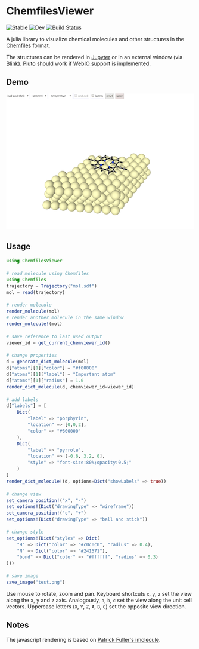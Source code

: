 # ChemfilesViewer

[![Stable](https://img.shields.io/badge/docs-stable-blue.svg)](https://alexriss.github.io/ChemfilesViewer.jl/stable)
[![Dev](https://img.shields.io/badge/docs-dev-blue.svg)](https://alexriss.github.io/ChemfilesViewer.jl/dev)
[![Build Status](https://github.com/alexriss/ChemfilesViewer.jl/workflows/CI/badge.svg)](https://github.com/alexriss/ChemfilesViewer.jl/actions)


A julia library to visualize chemical molecules and other structures in the [Chemfiles](https://github.com/chemfiles/Chemfiles.jl) format.

The structures can be rendered in [Jupyter](https://jupyter.org/) or in an external window (via [Blink](https://github.com/JuliaGizmos/Blink.jl)). [Pluto](https://github.com/fonsp/Pluto.jl) should work if [WebIO support](https://github.com/fonsp/Pluto.jl/pull/991) is implemented.

## Demo

![demo](screenshot.gif)

## Usage

```julia
using ChemfilesViewer

# read molecule using Chemfiles
using Chemfiles
trajectory = Trajectory("mol.sdf")
mol = read(trajectory)

# render molecule
render_molecule(mol)
# render another molecule in the same window
render_molecule!(mol)

# save reference to last used output
viewer_id = get_current_chemviewer_id()
    
# change properties
d = generate_dict_molecule(mol)
d["atoms"][1]["color"] = "#f00000"
d["atoms"][1]["label"] = "Important atom"
d["atoms"][1]["radius"] = 1.0
render_dict_molecule(d, chemviewer_id=viewer_id)

# add labels
d["labels"] = [
    Dict(
        "label" => "porphyrin",
        "location" => [0,0,2],
        "color" => "#600000"
    ),
    Dict(
        "label" => "pyrrole",
        "location" => [-0.6, 3.2, 0],
        "style" => "font-size:80%;opacity:0.5;"
    )
]
render_dict_molecule!(d, options=Dict("showLabels" => true))

# change view
set_camera_position!("x", "-")
set_options!(Dict("drawingType" => "wireframe"))
set_camera_position!("c", "+")
set_options!(Dict("drawingType" => "ball and stick"))

# change style
set_options!(Dict("styles" => Dict(
    "H" => Dict("color" => "#c0c0c0", "radius" => 0.4),
    "N" => Dict("color" => "#241571"),
    "bond" => Dict("color" => "#ffffff", "radius" => 0.3)
)))

# save image
save_image("test.png")
```

Use mouse to rotate, zoom and pan. Keyboard shortcuts `x`, `y`, `z` set the view along the x, y and z axis.
Analogously, `a`, `b`, `c` set the view along the unit cell vectors. Uppercase letters (`X`, `Y`, `Z`, `A`, `B`, `C`) set the opposite view direction.

## Notes

The javascript rendering is based on [Patrick Fuller's imolecule](https://github.com/patrickfuller/imolecule).